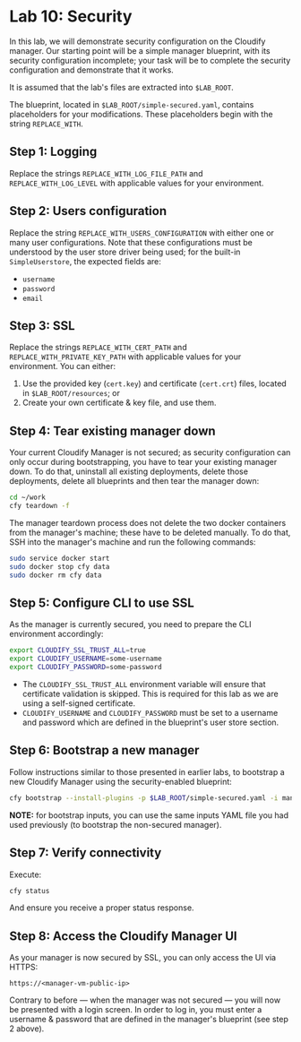 # Lab 10: Security

In this lab, we will demonstrate security configuration on the Cloudify manager. Our starting point will be a simple manager blueprint, with its security configuration incomplete; your task will be to complete the security configuration and demonstrate that it works.

It is assumed that the lab's files are extracted into `$LAB_ROOT`.

The blueprint, located in `$LAB_ROOT/simple-secured.yaml`, contains placeholders for your modifications. These placeholders begin with the string `REPLACE_WITH`.

## Step 1: Logging

Replace the strings `REPLACE_WITH_LOG_FILE_PATH` and `REPLACE_WITH_LOG_LEVEL` with applicable values for your environment.

## Step 2: Users configuration

Replace the string `REPLACE_WITH_USERS_CONFIGURATION` with either one or many user configurations. Note that these configurations must be understood by the user store driver being used; for the built-in `SimpleUserstore`, the expected fields are:

* `username`
* `password`
* `email`

## Step 3: SSL

Replace the strings `REPLACE_WITH_CERT_PATH` and `REPLACE_WITH_PRIVATE_KEY_PATH` with applicable values for your environment. You can either:

1. Use the provided key (`cert.key`) and certificate (`cert.crt`) files, located in `$LAB_ROOT/resources`; or
2. Create your own certificate & key file, and use them.

## Step 4: Tear existing manager down

Your current Cloudify Manager is not secured; as security configuration can only occur during bootstrapping, you have to tear your existing manager down. To do that,
uninstall all existing deployments, delete those deployments, delete all blueprints and then tear the manager down:

```bash
cd ~/work
cfy teardown -f
```

The manager teardown process does not delete the two docker containers from the manager's machine; these have to be deleted manually. To do that, SSH into the manager's
machine and run the following commands:

```bash
sudo service docker start
sudo docker stop cfy data
sudo docker rm cfy data
```

## Step 5: Configure CLI to use SSL

As the manager is currently secured, you need to prepare the CLI environment accordingly:

```bash
export CLOUDIFY_SSL_TRUST_ALL=true
export CLOUDIFY_USERNAME=some-username
export CLOUDIFY_PASSWORD=some-password
```

* The `CLOUDIFY_SSL_TRUST_ALL` environment variable will ensure that certificate validation is skipped. This is required for this lab as we are using a self-signed certificate.
* `CLOUDIFY_USERNAME` and `CLOUDIFY_PASSWORD` must be set to a username and password which are defined in the blueprint's user store section.

## Step 6: Bootstrap a new manager

Follow instructions similar to those presented in earlier labs, to bootstrap a new Cloudify Manager using the security-enabled blueprint:

```bash
cfy bootstrap --install-plugins -p $LAB_ROOT/simple-secured.yaml -i manager-inputs.yaml
```

**NOTE:** for bootstrap inputs, you can use the same inputs YAML file you had used previously (to bootstrap the non-secured manager).

## Step 7: Verify connectivity

Execute:

```bash
cfy status
```

And ensure you receive a proper status response.

## Step 8: Access the Cloudify Manager UI

As your manager is now secured by SSL, you can only access the UI via HTTPS:

```
https://<manager-vm-public-ip>
```

Contrary to before — when the manager was not secured — you will now be presented with a login screen. In order to log in, you must enter a username & password that are defined
in the manager's blueprint (see step 2 above). 